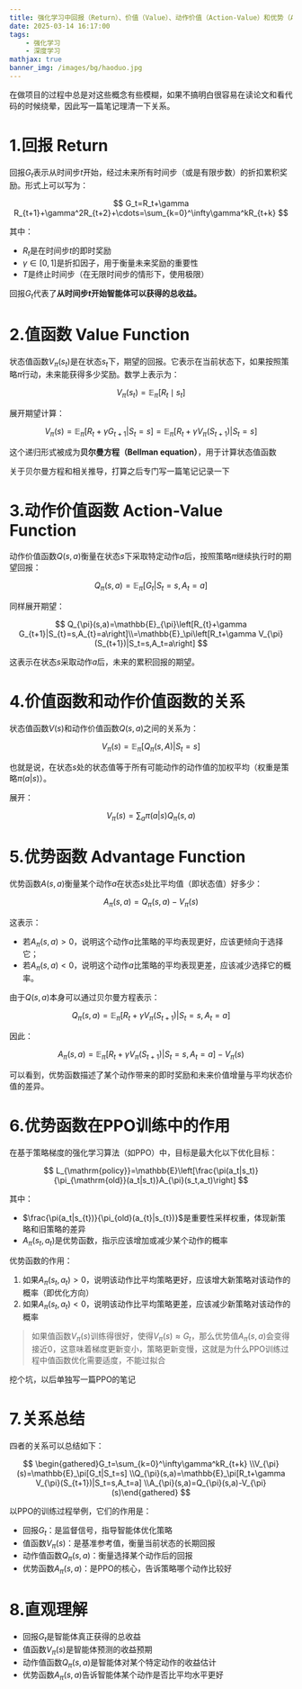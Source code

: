 ```yaml
---
title: 强化学习中回报（Return）、价值（Value）、动作价值（Action-Value）和优势（Advantage）的联系
date: 2025-03-14 16:17:00
tags: 
    - 强化学习
    - 深度学习
mathjax: true
banner_img: /images/bg/haoduo.jpg
---
```

<script src="https://fastly.jsdelivr.net/gh/misaka0502/live2d-widget@V0.2/autoload.js"></script>
<!-- <script src="/live2d-widget/autoload.js"></script> -->

在做项目的过程中总是对这些概念有些模糊，如果不搞明白很容易在读论文和看代码的时候绕晕，因此写一篇笔记理清一下关系。

# 1.回报 Return

回报$G_{t}$表示从时间步$t$开始，经过未来所有时间步（或是有限步数）的折扣累积奖励。形式上可以写为：

$$
G_t=R_t+\gamma R_{t+1}+\gamma^2R_{t+2}+\cdots=\sum_{k=0}^\infty\gamma^kR_{t+k}
$$

其中：

- $R_{t}$是在时间步$t$的即时奖励
- $\gamma\in[0,1]$是折扣因子，用于衡量未来奖励的重要性
- $T$是终止时间步（在无限时间步的情形下，使用极限）

回报$G_{t}$代表了**从时间步$t$开始智能体可以获得的总收益。**

# 2.值函数 Value Function

状态值函数$V_{\pi}(s_{t})$是在状态$s_{t}$下，期望的回报。它表示在当前状态下，如果按照策略$\pi$行动，未来能获得多少奖励。数学上表示为：

$$
V_{\pi}(s_t)=\mathbb{E}_\pi[R_t\mid s_t]
$$

展开期望计算：

$$
V_{\pi}(s)=\mathbb{E}_{\pi}\left[R_{t}+\gamma G_{t+1}|S_{t}=s\right]=\mathbb{E}_{\pi}\left[R_{t}+\gamma V_{\pi}(S_{t+1})\right|S_{t}=s]
$$

这个递归形式被成为**贝尔曼方程（Bellman equation）**，用于计算状态值函数

关于贝尔曼方程和相关推导，打算之后专门写一篇笔记记录一下

# 3.动作价值函数 Action-Value Function

动作价值函数$Q(s,a)$衡量在状态$s$下采取特定动作$a$后，按照策略$\pi$继续执行时的期望回报：

$$
Q_{\pi}(s,a)=\mathbb{E}_\pi[G_t|S_t=s,A_t=a]
$$

同样展开期望：

$$
Q_{\pi}(s,a)=\mathbb{E}_{\pi}\left[R_{t}+\gamma G_{t+1}|S_{t}=s,A_{t}=a\right]\\=\mathbb{E}_\pi\left[R_t+\gamma V_{\pi}(S_{t+1})|S_t=s,A_t=a\right]
$$

这表示在状态$s$采取动作$a$后，未来的累积回报的期望。

# 4.价值函数和动作价值函数的关系

状态值函数$V(s)$和动作价值函数$Q(s,a)$之间的关系为：

$$
V_{\pi}(s)=\mathbb{E}_\pi[Q_{\pi}(s,A)|S_t=s]
$$

也就是说，在状态$s$处的状态值等于所有可能动作的动作值的加权平均（权重是策略$\pi(a|s)$）。

展开：

$$
V_{\pi}(s)=\sum_a\pi(a|s)Q_{\pi}(s,a)
$$

# 5.优势函数 Advantage Function

优势函数$A(s,a)$衡量某个动作$a$在状态$s$处比平均值（即状态值）好多少：

$$
A_{\pi}(s,a)=Q_{\pi}(s,a)-V_{\pi}(s)
$$

这表示：

- 若$A_{\pi}(s,a)>0$，说明这个动作$a$比策略的平均表现更好，应该更倾向于选择它；
- 若$A_{\pi}(s,a)<0$，说明这个动作$a$比策略的平均表现更差，应该减少选择它的概率。

由于$Q(s,a)$本身可以通过贝尔曼方程表示：

$$
Q_{\pi}(s,a)=\mathbb{E}_\pi[R_t+\gamma V_{\pi}(S_{t+1})|S_t=s,A_t=a]
$$

因此：

$$
A_{\pi}(s,a)=\mathbb{E}_\pi[R_t+\gamma V_{\pi}(S_{t+1})|S_t=s,A_t=a]-V_{\pi}(s)
$$

可以看到，优势函数描述了某个动作带来的即时奖励和未来价值增量与平均状态价值的差异。

# 6.优势函数在PPO训练中的作用

在基于策略梯度的强化学习算法（如PPO）中，目标是最大化以下优化目标：

$$
L_{\mathrm{policy}}=\mathbb{E}\left[\frac{\pi(a_t|s_t)}{\pi_{\mathrm{old}}(a_t|s_t)}A_{\pi}(s_t,a_t)\right]
$$

其中：

- $\frac{\pi(a_t|s_{t})}{\pi_{old}(a_{t}|s_{t})}$是重要性采样权重，体现新策略和旧策略的差异
- $A_{\pi}(s_{t},a_{t})$是优势函数，指示应该增加或减少某个动作的概率

优势函数的作用：

1. 如果$A_{\pi}(s_{t},a_{t})>0$，说明该动作比平均策略更好，应该增大新策略对该动作的概率（即优化方向）
2. 如果$A_{\pi}(s_{t},a_{t})<0$，说明该动作比平均策略更差，应该减少新策略对该动作的概率

> 如果值函数$V_{\pi}(s)$训练得很好，使得$V_{\pi}(s)\approx G_{t}$，那么优势值$A_{\pi}(s,a)$会变得接近0，这意味着梯度更新变小，策略更新变慢，这就是为什么PPO训练过程中值函数优化需要适度，不能过拟合
> 

挖个坑，以后单独写一篇PPO的笔记

# 7.关系总结

四者的关系可以总结如下：

$$
\begin{gathered}G_t=\sum_{k=0}^\infty\gamma^kR_{t+k} \\V_{\pi}(s)=\mathbb{E}_\pi[G_t|S_t=s] \\Q_{\pi}(s,a)=\mathbb{E}_\pi[R_t+\gamma V_{\pi}(S_{t+1})|S_t=s,A_t=a] \\A_{\pi}(s,a)=Q_{\pi}(s,a)-V_{\pi}(s)\end{gathered}
$$

以PPO的训练过程举例，它们的作用是：

- 回报$G_{t}$：是监督信号，指导智能体优化策略
- 值函数$V_{\pi}(s)$：是基准参考值，衡量当前状态的长期回报
- 动作值函数$Q_{\pi}(s,a)$：衡量选择某个动作后的回报
- 优势函数$A_{\pi}(s,a)$：是PPO的核心，告诉策略哪个动作比较好

# 8.直观理解

- 回报$G_{t}$是智能体真正获得的总收益
- 值函数$V_{\pi}(s)$是智能体预测的收益预期
- 动作值函数$Q_{\pi}(s,a)$是智能体对某个特定动作的收益估计
- 优势函数$A_{\pi}(s,a)$告诉智能体某个动作是否比平均水平更好
